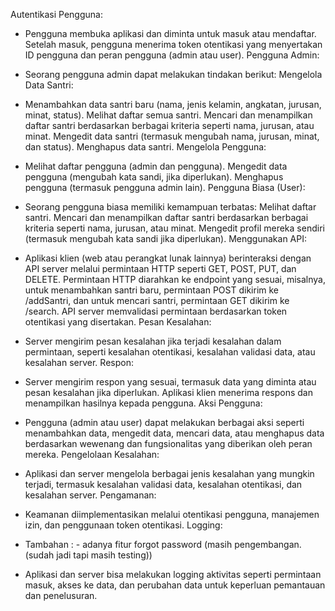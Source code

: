 Autentikasi Pengguna:

 - Pengguna membuka aplikasi dan diminta untuk masuk atau mendaftar.
Setelah masuk, pengguna menerima token otentikasi yang menyertakan ID pengguna dan peran pengguna (admin atau user).
Pengguna Admin:

- Seorang pengguna admin dapat melakukan tindakan berikut:
Mengelola Data Santri:

- Menambahkan data santri baru (nama, jenis kelamin, angkatan, jurusan, minat, status).
Melihat daftar semua santri.
Mencari dan menampilkan daftar santri berdasarkan berbagai kriteria seperti nama, jurusan, atau minat.
Mengedit data santri (termasuk mengubah nama, jurusan, minat, dan status).
Menghapus data santri.
Mengelola Pengguna:

- Melihat daftar pengguna (admin dan pengguna).
Mengedit data pengguna (mengubah kata sandi, jika diperlukan).
Menghapus pengguna (termasuk pengguna admin lain).
Pengguna Biasa (User):

- Seorang pengguna biasa memiliki kemampuan terbatas:
Melihat daftar santri.
Mencari dan menampilkan daftar santri berdasarkan berbagai kriteria seperti nama, jurusan, atau minat.
Mengedit profil mereka sendiri (termasuk mengubah kata sandi jika diperlukan).
Menggunakan API:

- Aplikasi klien (web atau perangkat lunak lainnya) berinteraksi dengan API server melalui permintaan HTTP seperti GET, POST, PUT, dan DELETE.
Permintaan HTTP diarahkan ke endpoint yang sesuai, misalnya, untuk menambahkan santri baru, permintaan POST dikirim ke /addSantri, dan untuk mencari santri, permintaan GET dikirim ke /search.
API server memvalidasi permintaan berdasarkan token otentikasi yang disertakan.
Pesan Kesalahan:

- Server mengirim pesan kesalahan jika terjadi kesalahan dalam permintaan, seperti kesalahan otentikasi, kesalahan validasi data, atau kesalahan server.
Respon:

- Server mengirim respon yang sesuai, termasuk data yang diminta atau pesan kesalahan jika diperlukan.
Aplikasi klien menerima respons dan menampilkan hasilnya kepada pengguna.
Aksi Pengguna:

- Pengguna (admin atau user) dapat melakukan berbagai aksi seperti menambahkan data, mengedit data, mencari data, atau menghapus data berdasarkan wewenang dan fungsionalitas yang diberikan oleh peran mereka.
Pengelolaan Kesalahan:

- Aplikasi dan server mengelola berbagai jenis kesalahan yang mungkin terjadi, termasuk kesalahan validasi data, kesalahan otentikasi, dan kesalahan server.
Pengamanan:

- Keamanan diimplementasikan melalui otentikasi pengguna, manajemen izin, dan penggunaan token otentikasi.
Logging:

- Tambahan : - adanya fitur forgot password (masih pengembangan. (sudah jadi tapi masih testing))
 
- Aplikasi dan server bisa melakukan logging aktivitas seperti permintaan masuk, akses ke data, dan perubahan data untuk keperluan pemantauan dan penelusuran.
